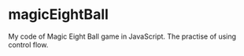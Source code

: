 # magicEightBall
My code of Magic Eight Ball game in JavaScript. The practise of using control flow.
